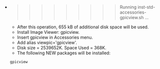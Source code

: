 * >>>>>>>>> Running inst-std-accessories-gpicview.sh ...
  * After this operation, 655 kB of additional disk space will be used.
  * Install Image Viewer: gpicview.
  * Insert gpicview in Accessories menu.
  * Add alias viewpic='gpicview'.
  * Disk size = 2539652K. Space Used = 368K.
  * The following NEW packages will be installed:
  ```bash
  gpicview
  ```
